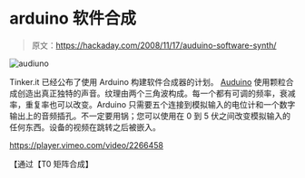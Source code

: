 # arduino 软件合成

> 原文：<https://hackaday.com/2008/11/17/auduino-software-synth/>

![audiuno](img/50bf4e407a8c7297ae7020cc151640af.png "audiuno")

Tinker.it 已经公布了使用 Arduino 构建软件合成器的计划。 [Auduino](http://code.google.com/p/tinkerit/wiki/Auduino "Auduino - tinkerit - Google Code - Details of the Auduino synthesiser") 使用颗粒合成创造出真正独特的声音。纹理由两个三角波构成。每一个都有可调的频率，衰减率，重复率也可以改变。Arduino 只需要五个连接到模拟输入的电位计和一个数字输出上的音频插孔。不一定要用锅；您可以使用在 0 到 5 伏之间改变模拟输入的任何东西。设备的视频在跳转之后被嵌入。

<https://player.vimeo.com/video/2266458>

</div> <p>【通过【T0 矩阵合成】</p> </body> </html>